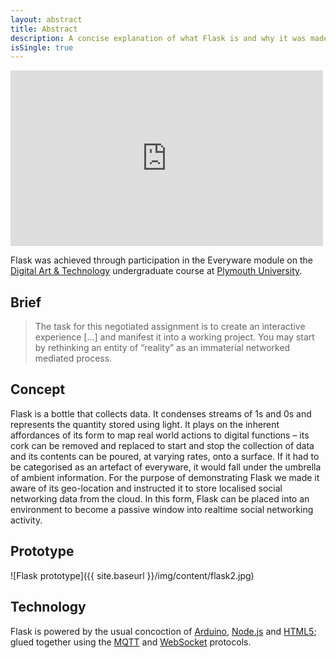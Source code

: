 ```yaml
---
layout: abstract
title: Abstract
description: A concise explanation of what Flask is and why it was made
isSingle: true
---
```


<div class="video-container">
<iframe src="http://player.vimeo.com/video/66462979?title=0&amp;byline=0&amp;portrait=0&amp;color=41175" width="500" height="281" frameborder="0" webkitAllowFullScreen mozallowfullscreen allowFullScreen></iframe>
</div>

Flask was achieved through participation in the Everyware module on the [Digital Art & Technology](http://digitalartandtechnology.co.uk) undergraduate course at [Plymouth University](http://plymouth.ac.uk).

## Brief

> The task for this negotiated assignment is to create an interactive experience […] and manifest it into a working project. You may start by rethinking an entity of “reality” as an immaterial networked mediated process.

## Concept

Flask is a bottle that collects data. It condenses streams of 1s and 0s and represents the quantity stored using light. It plays on the inherent affordances of its form to map real world actions to digital functions – its cork can be removed and replaced to start and stop the collection of data and its contents can be poured, at varying rates, onto a surface. If it had to be categorised as an artefact of everyware, it would fall under the umbrella of ambient information. For the purpose of demonstrating Flask we made it aware of its geo-location and instructed it to store localised social networking data from the cloud. In this form, Flask can be placed into an environment to become a passive window into realtime social networking activity.

## Prototype

![Flask prototype]({{ site.baseurl }}/img/content/flask2.jpg)

<!-- Place video here -->

## Technology

Flask is powered by the usual concoction of [Arduino](http://arduino.cc), [Node.js](http://nodejs.org) and [HTML5](https://en.wikipedia.org/wiki/HTML5); glued together using the [MQTT](http://mqtt.org/) and [WebSocket](https://en.wikipedia.org/wiki/WebSocket) protocols.
